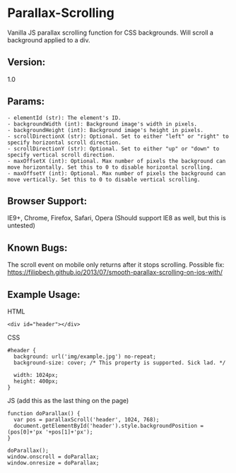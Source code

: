 # Parallax-Scrolling
Vanilla JS parallax scrolling function for CSS backgrounds. Will scroll a background applied to a div.


## Version:
1.0


## Params:
```
- elementId (str): The element's ID.
- backgroundWidth (int): Background image's width in pixels.
- backgroundHeight (int): Background image's height in pixels.
- scrollDirectionX (str): Optional. Set to either "left" or "right" to specify horizontal scroll direction.
- scrollDirectionY (str): Optional. Set to either "up" or "down" to specify vertical scroll direction.
- maxOffsetX (int): Optional. Max number of pixels the background can move horizontally. Set this to 0 to disable horizontal scrolling.
- maxOffsetY (int): Optional. Max number of pixels the background can move vertically. Set this to 0 to disable vertical scrolling.
```


## Browser Support:
IE9+, Chrome, Firefox, Safari, Opera
(Should support IE8 as well, but this is untested)


## Known Bugs:
The scroll event on mobile only returns after it stops scrolling. Possible fix: https://filipbech.github.io/2013/07/smooth-parallax-scrolling-on-ios-with/


## Example Usage:
HTML
```
<div id="header"></div>
```

CSS
```
#header {
  background: url('img/example.jpg') no-repeat;
  background-size: cover; /* This property is supported. Sick lad. */

  width: 1024px;
  height: 400px;
}
```

JS (add this as the last thing on the page)
```
function doParallax() {
  var pos = parallaxScroll('header', 1024, 768);
  document.getElementById('header').style.backgroundPosition = (pos[0]+'px '+pos[1]+'px');
}

doParallax();
window.onscroll = doParallax;
window.onresize = doParallax;
```
